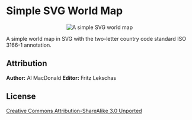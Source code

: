 Simple SVG World Map
====================

<p align="center">
  <img src="http://f.lekschas.de/stuff/world-map_github.svg"
       alt="A simple SVG world map" />
</p>

A simple world map in SVG with the two-letter country code standard ISO 3166-1
annotation.


Attribution
-----------
**Author:** Al MacDonald
**Editor:** Fritz Lekschas


License
-------
[Creative Commons Attribution-ShareAlike 3.0 Unported][cc]


[cc]: LICENSE
